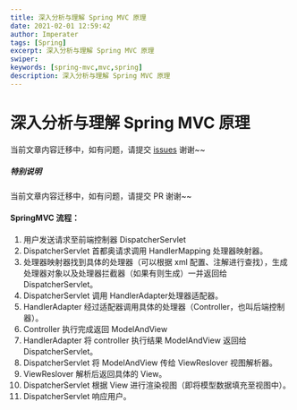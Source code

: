 ```yaml
---
title: 深入分析与理解 Spring MVC 原理
date: 2021-02-01 12:59:42
author: Imperater
tags: [Spring]
excerpt: 深入分析与理解 Spring MVC 原理
swiper:
keywords: [spring-mvc,mvc,spring]
description: 深入分析与理解 Spring MVC 原理
---
```


# 深入分析与理解 Spring MVC 原理

当前文章内容迁移中，如有问题，请提交 [issues](https://github.com/Starrier/starrier.github.io/issues) 谢谢~~

##### **特别说明**

当前文章内容迁移中，如有问题，请提交 PR 谢谢~~

#### SpringMVC 流程：

1. 用户发送请求至前端控制器 DispatcherServlet
2. DispatcherServlet 首都奥请求调用 HandlerMapping 处理器映射器。
3. 处理器映射器找到具体的处理器（可以根据 xml 配置、注解进行查找），生成处理器对象以及处理器拦截器（如果有则生成）一并返回给 DispatcherServlet。
4. DispatcherServlet 调用 HandlerAdapter处理器适配器。
5. HandlerAdapter 经过适配器调用具体的处理器（Controller，也叫后端控制器）。
6. Controller 执行完成返回 ModelAndView
7. HandlerAdapter 将 controller 执行结果 ModelAndView 返回给 DispatcherServlet。
8. DispatcherServlet 将 ModelAndView 传给 ViewReslover 视图解析器。
9. ViewReslover 解析后返回具体的 View。
10. DispatcherServlet 根据 View 进行渲染视图（即将模型数据填充至视图中）。
11. DispatcherServlet 响应用户。
